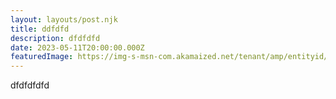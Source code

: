 ```yaml
---
layout: layouts/post.njk
title: ddfdfd
description: dfdfdfd
date: 2023-05-11T20:00:00.000Z
featuredImage: https://img-s-msn-com.akamaized.net/tenant/amp/entityid/AA1b69TW.img?w=1920&h=1080&q=60&m=2&f=jpg
---
```

d﻿fdfdfdfd